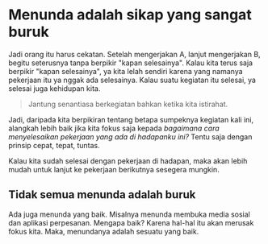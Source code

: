 # Menunda adalah sikap yang sangat buruk

Jadi orang itu harus cekatan. Setelah mengerjakan A, lanjut mengerjakan B, begitu seterusnya tanpa berpikir "kapan selesainya". Kalau kita terus saja berpikir "kapan selesainya", ya kita lelah sendiri karena yang namanya pekerjaan itu ya nggak ada selesainya. Kalau suatu kegiatan itu selesai, ya selesai juga kehidupan kita.

> Jantung senantiasa berkegiatan bahkan ketika kita istirahat.

Jadi, daripada kita berpikiran tentang betapa sumpeknya kegiatan kali ini, alangkah lebih baik jika kita fokus saja kepada _bagaimana cara menyelesaikan pekerjaan yang ada di hadapanku ini?_ Tentu saja dengan prinsip cepat, tepat, tuntas.

Kalau kita sudah selesai dengan pekerjaan di hadapan, maka akan lebih mudah untuk lanjut ke pekerjaan berikutnya sesegera mungkin.

## Tidak semua menunda adalah buruk

Ada juga menunda yang baik. Misalnya menunda membuka media sosial dan aplikasi perpesanan. Mengapa baik? Karena hal-hal itu akan merusak fokus kita. Maka, menundanya adalah sesuatu yang baik.